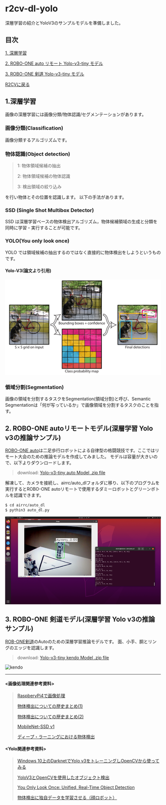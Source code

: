 # r2cv-dl-yolo
深層学習の紹介とYoloV3のサンプルモデルを準備しました。
## 目次
[1. 深層学習](#1)

[2. ROBO-ONE auto リモート Yolo-v3-tiny モデル](#2)

[3. ROBO-ONE 剣道 Yolo-v3-tiny モデル](#3)


[R2CVに戻る](https://github.com/nishibra/r2cv)

<a id="1"></a>
## 1.深層学習
画像の深層学習には画像分類/物体認識/セグメンテーションがあります。
### 画像分類(Classification)
画像分類するアルゴリズムです。
### 物体認識(Object detection)
> 1: 物体領域候補の抽出
> 
> 2: 物体領域候補の物体認識
>
>  3: 検出領域の絞り込み

を行い物体とその位置を認識します。
以下の手法があります。
### SSD (Single Shot Multibox Detector)
 SSD は深層学習ベースの物体検出アルゴリズム，物体候補領域の生成と分類を同時に学習・実行することが可能です。
### YOLO(You only look once)
   YOLO では領域候補の抽出するのではなく直接的に物体検出をしようというものです。
#### Yolo-V3(論文より引用)
![yolo](pics_dl/yolov3.png)   
   
   
   
### 領域分割(Segmentation)
 画像の領域を分割するタスクをSegmentation(領域分割)と呼び、Semantic Segmentationは「何が写っているか」で画像領域を分割するタスクのことを指す。

<a id="2"></a>
## 2. ROBO-ONE autoリモートモデル(深層学習 Yolo v3の推論サンプル)
[ROBO-ONE auto](https://www.robo-one.com/autos/index/63)は二足歩行ロボットによる自律型の格闘競技です。ここではリモート大会のための推論モデルを作成してみました。
モデルは容量が大きいので、以下よりダウンロードします。

>download: 
[Yolo-v3-tiny auto Model .zip file](http://www.arrc.jp/auto/auto_dl_model.zip)

解凍して、カメラを接続し、airrc/auto_dlフォルダに移り、以下のプログラムを実行するとROBO-ONE autoリモートで使用するダミーロボットとグリーンボトルを認識できます。
```
$ cd airrc/auto_dl
$ pythin3 auto_dl.py
```
![022](/pics_dl/image022.png)

<a id="3"></a>
## 3. ROBO-ONE 剣道モデル(深層学習 Yolo v3の推論サンプル)
[ROB-ONE剣道](https://www.robo-one.com/ken2s/index/59)のAutoのための深層学習推論モデルです。
面、小手、胴とリングのエッジを認識します。
>download: 
[Yolo-v3-tiny kendo Model .zip file](http://www.arrc.jp/auto/kendo_dl.zip)

![kendo](/pics_dl/kendo.gif)

---
#### <画像処理関連参考資料>
> [RaspberyPi4で画像処理](http://biped-robot.or.jp/upload/dbmaterials/1018_466a1053ca4d7568f2cdb5d1fba1c21aoriginal.pdf)
>
> [物体検出についての歴史まとめ(1)](https://qiita.com/mshinoda88/items/9770ee671ea27f2c81a9#%E3%82%A2%E3%83%B3%E3%82%AB%E3%83%BC%E3%83%9C%E3%83%83%E3%82%AF%E3%82%B9%E3%81%AE%E5%B0%8E%E5%85%A5)
>
> [物体検出についての歴史まとめ(2)](https://qiita.com/mshinoda88/items/c7e0967923e3ed47fee5)
>
> [MobileNet-SSD v1](https://www.haneca.net/python-opencv-dnn-object-detection/)
>
>[ディープ・ラーニングにおける物体検出 ](https://blogs.sas.com/content/sasjapan/2019/03/12/understanding-object-detection-in-deep-learning/)


#### <Yolo関連参考資料>
> [Windows 10上のDarknetでYolo v3をトレーニングしOpenCVから使ってみる](https://nixeneko.hatenablog.com/entry/2018/08/15/000000)
>
> [YoloV3とOpenCVを使用したオブジェクト検出](https://ichi.pro/yolov-3-to-opencv-o-shiyoshita-obujyekuto-kenshutsu-28510119961632)
> 
> [You Only Look Once: Unified, Real-Time Object Detection](https://arxiv.org/abs/1506.02640)
>
> [物体検出に独自データを学習させる（顔ロボット）](https://hajimerobot.co.jp/ai/yolo_originaldata/)
